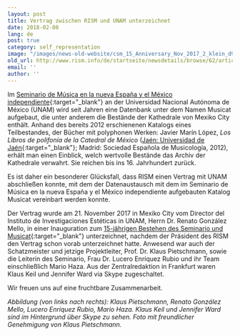 ```yaml
---
layout: post
title: Vertrag zwischen RISM und UNAM unterzeichnet
date: 2018-02-08
lang: de
post: true
category: self_representation
image: "/images/news-old-website/csm_15_Anniversary_Nov_2017_2_klein_d9a3b6f84c.jpg"
old_url: http://www.rism.info/de/startseite/newsdetails/browse/62/article/64/contract-signed-between-rism-and-unam.html
email: ''
author: ''
---
```



Im [Seminario de Música en la nueva España y el México independiente](http://www.musicat.unam.mx/v2013/index.html){:target="_blank"} an der Universidad Nacional Autónoma de México (UNAM) wird seit Jahren eine Datenbank unter dem Namen Musicat aufgebaut, die unter anderem die Bestände der Kathedrale von Mexiko City enthält. Anhand des bereits 2012 erschienenen Katalogs eines Teilbestandes, der Bücher mit polyphonen Werken: Javier Marín López, _Los Libros de polifonía de la Catedral de México_ ([Jaén: Universidad de Jaén](http://www3.ujaen.es/servpub/b_datos/unlibro.asp?ISBN=978-84-8439-632-1){:target="_blank"}; Madrid: Sociedad Española de Musicología, 2012), erhält man einen Einblick, welch wertvolle Bestände das Archiv der Kathedrale verwahrt. Sie reichen bis ins 16. Jahrhundert zurück.

Es ist daher ein besonderer Glücksfall, dass RISM einen Vertrag mit UNAM abschließen konnte, mit dem der Datenaustausch mit dem im Seminario de Música en la nueva España y el México independiente aufgebauten Katalog Musicat vereinbart werden konnte.

Der Vertrag wurde am 21. November 2017 in Mexiko City vom Director del Instituto de Investigaciones Estéticas in UNAM, Herrn Dr. Renato González Mello, in einer Inauguration zum [15-jährigen Bestehen des Seminario und Musicat](http://www.musicat.unam.mx/TallerFaM/xv.html){:target="_blank"} unterzeichnet, nachdem der Präsident des RISM den Vertrag schon vorab unterzeichnet hatte. Anwesend war auch der Schatzmeister und jetzige Projektleiter, Prof. Dr. Klaus Pietschmann, sowie die Leiterin des Seminario, Frau Dr. Lucero Enríquez Rubio und ihr Team einschließlich Mario Haza. Aus der Zentralredaktion in Frankfurt waren Klaus Keil und Jennifer Ward via Skype zugeschaltet.

Wir freuen uns auf eine fruchtbare Zusammenarbeit.


_Abbildung (von links nach rechts): Klaus Pietschmann, Renato González Mello, Lucero Enríquez Rubio, Mario Haza. Klaus Keil und Jennifer Ward sind im Hintergrund über Skype zu sehen. Foto mit freundlicher Genehmigung von Klaus Pietschmann._



